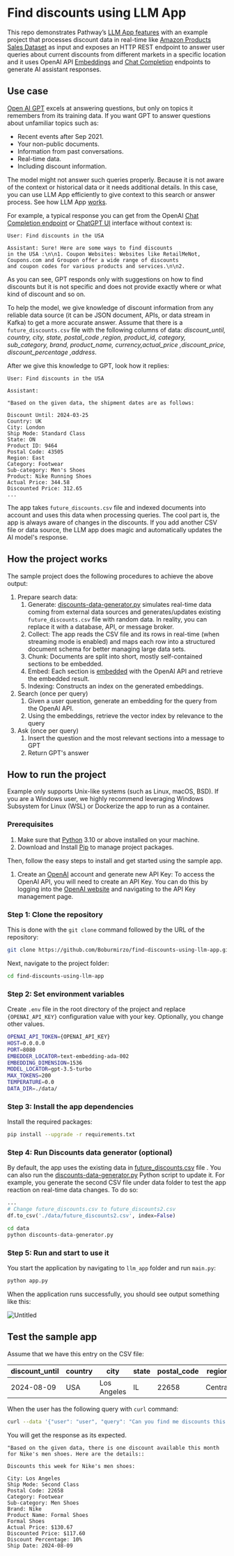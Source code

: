 # Find discounts using LLM App

This repo demonstrates Pathway’s [LLM App features](https://github.com/pathwaycom/llm-app) with an example project that processes discount data in real-time like [Amazon Products Sales Dataset](https://www.kaggle.com/datasets/lokeshparab/amazon-products-dataset?select=Shoes.csv) as input and exposes an HTTP REST endpoint to answer user queries about current discounts from different markets in a specific location and it uses OpenAI API [Embeddings](https://platform.openai.com/docs/api-reference/embeddings) and [Chat Completion](https://platform.openai.com/docs/api-reference/completions) endpoints to generate AI assistant responses.

## Use case

[Open AI GPT](https://openai.com/gpt-4) excels at answering questions, but only on topics it remembers from its training data. If you want GPT to answer questions about unfamiliar topics such as:

- Recent events after Sep 2021.
- Your non-public documents.
- Information from past conversations.
- Real-time data.
- Including discount information.

The model might not answer such queries properly. Because it is not aware of the context or historical data or it needs additional details. In this case, you can use LLM App efficiently to give context to this search or answer process.  See how LLM App [works](https://github.com/pathwaycom/llm-app#how-it-works).

For example, a typical response you can get from the OpenAI [Chat Completion endpoint](https://platform.openai.com/docs/api-reference/chat) or [ChatGPT UI](https://chat.openai.com/) interface without context is:

```text
User: Find discounts in the USA

Assistant: Sure! Here are some ways to find discounts
in the USA :\n\n1. Coupon Websites: Websites like RetailMeNot, 
Coupons.com and Groupon offer a wide range of discounts
and coupon codes for various products and services.\n\n2.
```

As you can see, GPT responds only with suggestions on how to find discounts but it is not specific and does not provide exactly where or what kind of discount and so on.

To help the model, we give knowledge of discount information from any reliable data source (it can be JSON document, APIs, or data stream in Kafka) to get a more accurate answer. Assume that there is a `future_discounts.csv` file with the following columns of data: *discount_until, country, city, state, postal_code ,region, product_id, category, sub_category, brand, product_name, currency,actual_price ,discount_price, discount_percentage ,address*.

After we give this knowledge to GPT, look how it replies:

```text
User: Find discounts in the USA

Assistant: 

"Based on the given data, the shipment dates are as follows:
 
Discount Until: 2024-03-25  
Country: UK
City: London
Ship Mode: Standard Class
State: ON
Product ID: 9464
Postal Code: 43505
Region: East   
Category: Footwear  
Sub-category: Men's Shoes
Product: Nike Running Shoes
Actual Price: 344.58
Discounted Price: 312.65   
...
```

The app takes `future_discounts.csv` file and indexed documents into account and uses this data when processing queries. The cool part is, the app is always aware of changes in the discounts. If you add another CSV file or data source, the LLM app does magic and automatically updates the AI model's response.

## How the project works

The sample project does the following procedures to achieve the above output:

1. Prepare search data:
    1. Generate: [discounts-data-generator.py](http://discounts-data-generator.py) simulates real-time data coming from external data sources and generates/updates existing `future_discounts.csv` file with random data. In reality, you can replace it with a database, API, or message broker.
    2. Collect: The app reads the CSV file and its rows in real-time (when streaming mode is enabled) and maps each row into a structured document schema for better managing large data sets.
    3. Chunk: Documents are split into short, mostly self-contained sections to be embedded.
    4. Embed: Each section is [embedded](https://platform.openai.com/docs/guides/embeddings) with the OpenAI API and retrieve the embedded result.
    5. Indexing: Constructs an index on the generated embeddings.
2. Search (once per query)
    1. Given a user question, generate an embedding for the query from the OpenAI API.
    2. Using the embeddings, retrieve the vector index by relevance to the query
3. Ask (once per query)
    1. Insert the question and the most relevant sections into a message to GPT
    2. Return GPT's answer

## How to run the project

Example only supports Unix-like systems (such as Linux, macOS, BSD). If you are a Windows user, we highly recommend leveraging Windows Subsystem for Linux (WSL) or Dockerize the app to run as a container.

### Prerequisites

1. Make sure that [Python](https://www.python.org/downloads/) 3.10 or above installed on your machine.
2. Download and Install [Pip](https://pip.pypa.io/en/stable/installation/) to manage project packages.

Then, follow the easy steps to install and get started using the sample app.

1. Create an [OpenAI](https://openai.com/) account and generate new API Key: To access the OpenAI API, you will need to create an API Key. You can do this by logging into the [OpenAI website](https://openai.com/product) and navigating to the API Key management page.

### Step 1: Clone the repository

This is done with the `git clone` command followed by the URL of the repository:

```bash
git clone https://github.com/Boburmirzo/find-discounts-using-llm-app.git
```

Next,  navigate to the project folder:

```bash
cd find-discounts-using-llm-app
```

### Step 2: Set environment variables

Create `.env` file in the root directory of the project and replace `{OPENAI_API_KEY}` configuration value with your key.
Optionally, you change other values.

```bash
OPENAI_API_TOKEN={OPENAI_API_KEY}
HOST=0.0.0.0
PORT=8080
EMBEDDER_LOCATOR=text-embedding-ada-002
EMBEDDING_DIMENSION=1536
MODEL_LOCATOR=gpt-3.5-turbo
MAX_TOKENS=200
TEMPERATURE=0.0
DATA_DIR=./data/
```

### Step 3: Install the app dependencies

Install the required packages:

```bash
pip install --upgrade -r requirements.txt
```

### Step 4: Run Discounts data generator (optional)

By default, the app uses the existing data in [future_discounts.csv](https://github.com/Boburmirzo/find-discounts-using-llm-app/blob/main/data/future_discounts.csv) file . You can also run the [discounts-data-generator.py](https://github.com/Boburmirzo/find-discounts-using-llm-app/blob/main/data/discounts-data-generator.py) Python script to update it. For example, you generate the second CSV file under data folder to test the app reaction on real-time data changes.  To do so:

```python
...
# Change future_discounts.csv to future_discounts2.csv
df.to_csv('./data/future_discounts2.csv', index=False)
```

```bash
cd data
python discounts-data-generator.py
```

### Step 5: Run and start to use it

You start the application by navigating to `llm_app` folder and run `main.py`:

```bash
python app.py
```

When the application runs successfully, you should see output something like this:

![Untitled](pathway_progress_dashboard.png)

## Test the sample app

Assume that we have this entry on the CSV file:

| discount_until | country | city | state | postal_code | region | product_id | category | sub_category | brand | product_name | currency | actual_price | discount_price | discount_percentage | address |
| --- | --- | --- | --- | --- | --- | --- | --- | --- | --- | --- | --- | --- | --- | --- | --- |
| 2024-08-09 | USA | Los Angeles | IL | 22658 | Central | 7849 | Footwear | Men Shoes | Nike | Formal Shoes | USD | 130.67 | 117.60 | 10 | 321 Oak St |

When the user has the following query with `curl` command:

```bash
curl --data '{"user": "user", "query": "Can you find me discounts this month for Nikes men shoes?"}' http://localhost:8080/
```

You will get the response as its expected.

```text
"Based on the given data, there is one discount available this month for Nike's men shoes. Here are the details::

Discounts this week for Nike's men shoes:

City: Los Angeles
Ship Mode: Second Class
Postal Code: 22658
Category: Footwear
Sub-category: Men Shoes
Brand: Nike
Product Name: Formal Shoes
Formal Shoes
Actual Price: $130.67
Discounted Price: $117.60
Discount Percentage: 10%
Ship Date: 2024-08-09
```
